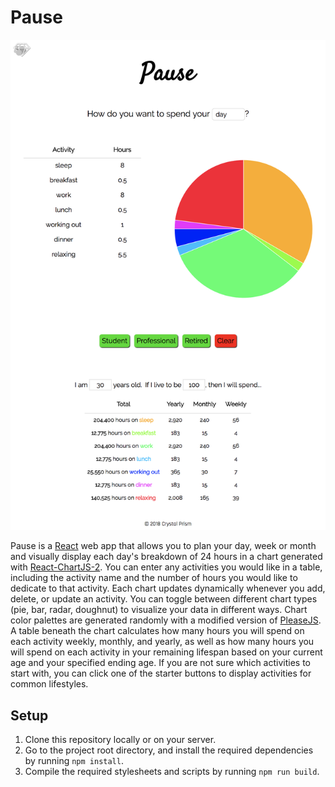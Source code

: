 # Pause
![Pause](pause.png)

Pause is a [React](https://reactjs.org/) web app that allows you to plan your day, week or month and visually display each day's breakdown of 24 hours in a chart generated with [React-ChartJS-2](http://jerairrest.github.io/react-chartjs-2/). You can enter any activities you would like in a table, including the activity name and the number of hours you would like to dedicate to that activity. Each chart updates dynamically whenever you add, delete, or update an activity. You can toggle between different chart types (pie, bar, radar, doughnut) to visualize your data in different ways. Chart color palettes are generated randomly with a modified version of [PleaseJS](https://github.com/Fooidge/PleaseJS). A table beneath the chart calculates how many hours you will spend on each activity weekly, monthly, and yearly, as well as how many hours you will spend on each activity in your remaining lifespan based on your current age and your specified ending age. If you are not sure which activities to start with, you can click one of the starter buttons to display activities for common lifestyles.

## Setup
1. Clone this repository locally or on your server.
2. Go to the project root directory, and install the required dependencies by running `npm install`.
3. Compile the required stylesheets and scripts by running `npm run build`.
